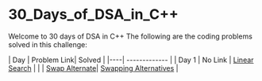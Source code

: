 # 30_Days_of_DSA_in_C++

Welcome to 30 days of DSA in C++
The following are the coding problems solved in this challenge:


| Day | Problem Link| Solved |
|----| ------------- | 
| Day 1 | No Link | [Linear Search](https://github.com/Shiw2807/30_Days_of_DSA/blob/main/Day_01/linear_search.cpp) | 
|  | [Swap Alternate](https://www.codingninjas.com/codestudio/problems/swap-alternate_624941)| [Swapping Alternatives](https://github.com/Shiw2807/30_Days_of_DSA/blob/main/Day_01/swap_alternate.cpp) |



